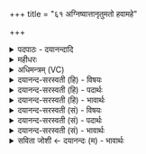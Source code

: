 +++
title = "६१ अग्निष्वात्तानृतुमतो हवामहे"

+++
<details><summary>पदपाठः - दयानन्दादि</summary>

अ॒ग्नि॒ष्वा॒त्तान्। अ॒ग्नि॒स्वा॒त्तानित्य॑ग्निऽस्वा॒त्तान्। ऋ॒तु॒मत॒ इत्यृ॑तु॒ऽमतः॑। ह॒वा॒म॒हे॒। ना॒रा॒श॒ꣳसे। सो॒म॒पी॒थमिति॑ सोमऽपी॒थम्। ये। आ॒शुः। ते। नः॒। विप्रा॑सः। सु॒हवा॒ इति॑ सु॒ऽहवाः॑। भ॒व॒न्तु॒। व॒यम्। स्या॒म॒। पत॑यः। र॒यी॒णाम्। । ६१।
</details>

<details><summary>महीधरः</summary>

म० कात्यायनेन आच्या जान्वित्यनुवाकस्य विनियोगो नोक्तः । उदीरतामित्यनुवाकद्वयस्य श्राद्धेऽश्नत्सु द्विजेषु जपे विनियोगः । दशर्चोऽनुवाकः । आद्या नव पितृदेवत्याः । द्वे त्रिष्टुभौ । हे पितरः, विश्वे सर्वे सोमवन्तो बर्हिषदोऽग्निष्वात्ताश्च यूयमिमं यज्ञं सौत्रामणीमभिगृणीत अभिष्टुत । दक्षिणामन्त्रकालकर्तृहविर्यजमानोत्कर्षैः साध्वयं यज्ञ इति स्तुतिं कुरुतेत्यर्थः । किं कृत्वा । जान्वाच्य वामजानु पातयित्वा । तथा दक्षिणतो निषद्य दक्षिणाभिमुखा उपविश्य । स हि तेषां स्वभावः । अथैनं पितरः प्राचीनावीतिनः सव्यं जान्वाच्योपासीदन्' इति श्रुतेः । किंच हे पितरः, केनचित् केनाप्यपराधेन नोऽस्मान् मा हिंसिष्ट हिंसां मा कुरुत । हिनस्तेर्लुङ् । यत् यस्मात् पुरुषता पुरुषस्य भावः पुरुषता विभक्तिलोपः । पुरुषभावेन चलचित्तत्वेन वो युष्माकमागोऽपराधं वयं कराम कुर्मः। करोतेः शपि लङि रूपम् अडभावः । यद्यप्यपराधिनो वयं तथापि मास्मान् वधिष्टेत्यर्थः ॥ ६२॥  
त्रिषष्टी।
</details>

<details><summary>अधिमन्त्रम् (VC)</summary>

- पितरो देवता
- शङ्ख ऋषिः
- त्रिष्टुप्
- धैवतः
</details>

<details><summary>दयानन्द-सरस्वती (हि) - विषयः</summary>

माता-पिता और सन्तानों को परस्पर क्या करना चाहिये, इस विषय को अगले मन्त्र में कहा है ॥
</details>

<details><summary>दयानन्द-सरस्वती (हि) - पदार्थः</summary>

पदार्थान्वयभाषाः -  (ये) जो (सोमपीथम्) सोम आदि उत्तम ओषधिरस को (आशुः) पीवें, जिन (ऋतुमतः) प्रशंसित वसन्तादि ऋतु में उत्तम कर्म करनेवाले (अग्निष्वात्तान्) अच्छे प्रकार अग्निविद्या को जाननेहारे पिता आदि ज्ञानियों को हम लोग (नाराशंसे) मनुष्यों के प्रशंसारूप सत्कार के व्यवहार में (हवामहे) बुलाते हैं, (ते) वे (विप्रासः) बुद्धिमान् लोग (नः) हमारे लिये (सुहवाः) अच्छे दान देनेहारे (भवन्तु) हों और (वयम्) हम उनकी कृपा से (रयीणाम्) धनों के (पतयः) स्वामी (स्याम) होवें ॥६१ ॥
</details>

<details><summary>दयानन्द-सरस्वती (हि) - भावार्थः</summary>

भावार्थभाषाः -  सन्तान लोग पदार्थविद्या और देश, काल के जानने और प्रशंसित औषधियों के रस को सेवन करनेहारे, विद्या और अवस्था में वृद्ध पिता आदि को सत्कार के अर्थ बुला के, उनके सहाय से धनादि ऐश्वर्य्यवाले हों ॥६१ ॥
</details>

<details><summary>दयानन्द-सरस्वती (सं) - विषयः</summary>

पितृसन्तानैरितेतरं किं कर्त्तव्यमित्याह ॥
</details>

<details><summary>दयानन्द-सरस्वती (सं) - पदार्थः</summary>

पदार्थान्वयभाषाः -  ये सोमपीथमाशुर्यानृतुमतोऽग्निष्वात्तान् पितॄन् वयं नराशंसे हवामहे, ते विप्रासो नः सुहवा भवन्तु, वयं च तत्कृपातो रयीणां पतयः स्याम ॥६१ ॥
</details>

<details><summary>दयानन्द-सरस्वती (सं) - भावार्थः</summary>

भावार्थभाषाः -  सन्तानाः पदार्थविद्याविदो देशकालज्ञान् प्रशस्तौषधिरससेवकान् विद्यावयोवृद्धान् सत्कारार्थमाहूय तत्सहायेन धनाद्यैश्वर्य्यवन्तो भवन्तु ॥६१ ॥
</details>

<details><summary>सविता जोशी ← दयानन्दः (म) - भावार्थः</summary>

भावार्थभाषाः -  पदार्थविद्या व देशकाल परिस्थिती जाणून उत्तम औषधांच्या रसाचे सेवन करणारे व विद्यायुक्त आणि वयोवृद्ध असणारे पिता इत्यादींचा संतानांनी सत्कार करावा. त्यांना आमंत्रित करून त्यांच्या साह्याने धन वगैरे ऐश्वर्य प्राप्त करावे.
</details>